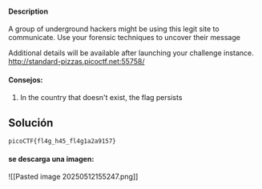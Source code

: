 #### Description

A group of underground hackers might be using this legit site to communicate. Use your forensic techniques to uncover their message

Additional details will be available after launching your challenge instance.
http://standard-pizzas.picoctf.net:55758/
#### Consejos:
1.  In the country that doesn't exist, the flag persists
   
## Solución 
```
picoCTF{fl4g_h45_fl4g1a2a9157}
```

#### se descarga una imagen:
![[Pasted image 20250512155247.png]]
